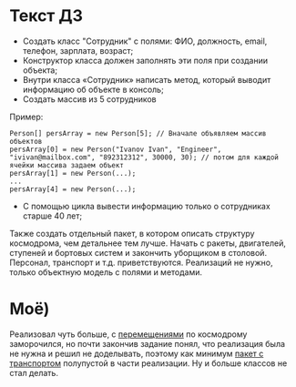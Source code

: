 ﻿# Текст ДЗ

* Создать класс "Сотрудник" с полями: ФИО, должность, email, телефон, зарплата, возраст;
* Конструктор класса должен заполнять эти поля при создании объекта;
* Внутри класса «Сотрудник» написать метод, который выводит информацию об объекте в консоль;
* Создать массив из 5 сотрудников

Пример:
```
Person[] persArray = new Person[5]; // Вначале объявляем массив объектов
persArray[0] = new Person("Ivanov Ivan", "Engineer", "ivivan@mailbox.com", "892312312", 30000, 30); // потом для каждой ячейки массива задаем объект
persArray[1] = new Person(...);
...
persArray[4] = new Person(...);
```
* С помощью цикла вывести информацию только о сотрудниках старше 40 лет;

Также создать отдельный пакет, в котором описать структуру космодрома, чем детальнее тем лучше. Начать с ракеты, двигателей, ступеней и бортовых систем и закончить уборщиком в столовой. Персонал, транспорт и т.д. приветствуются. Реализаций не нужно, только объектную модель с полями и методами.

# Моё)

Реализовал чуть больше, с [перемещениями](spaceport/movements/Movements.java) по космодрому заморочился, но почти закончив задание понял, что реализация была не нужна и решил не доделывать, поэтому как минимум [пакет с транспортом](spaceport/transport) полупустой в части реализации. Ну и больше классов не стал делать.